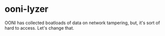 # ooni-lyzer
OONI has collected boatloads of data on network tampering, but, it's sort of hard to access. Let's change that.
